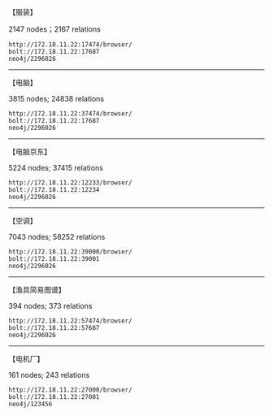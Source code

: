 【服装】

2147 nodes；2167 relations

```
http://172.18.11.22:17474/browser/
bolt://172.18.11.22:17687
neo4j/2296026
```



------



【电脑】

3815 nodes;  24838 relations

```
http://172.18.11.22:37474/browser/
bolt://172.18.11.22:17687
neo4j/2296026
```



------



【电脑京东】

5224 nodes;  37415 relations

```
http://172.18.11.22:12233/browser/
bolt://172.18.11.22:12234
neo4j/2296026
```



------



【空调】

7043 nodes;   58252 relations

```
http://172.18.11.22:39000/browser/
bolt://172.18.11.22:39001
neo4j/2296026
```



------



【渔具简易图谱】

394 nodes;  373 relations

```
http://172.18.11.22:57474/browser/
bolt://172.18.11.22:57687
neo4j/2296026
```



------



【电机厂】

161 nodes;  243 relations

```
http://172.18.11.22:27000/browser/
bolt://172.18.11.22:27001
neo4j/123456
```

